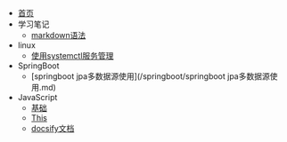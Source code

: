 ﻿* [首页](README.md)
* 学习笔记
    * [markdown语法](/course/markdown语法.md)
* linux
    * [使用systemctl服务管理](/linux/使用systemctl服务管理.md)
* SpringBoot
    * [springboot jpa多数据源使用](/springboot/springboot jpa多数据源使用.md)
* JavaScript
    * [基础](/javascript/base.md)
    * [This](/javascript/this.md)
    * [docsify文档](https://docsify.js.org/#/zh-cn/)

